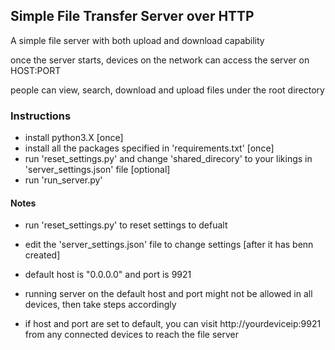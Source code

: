 ## Simple File Transfer Server over HTTP

A simple file server with both upload and download capability

once the server starts, devices on the network can access the server on HOST:PORT

people can view, search, download and upload files under the root directory

### Instructions

* install python3.X [once]
* install all the packages specified in 'requirements.txt' [once]
* run 'reset_settings.py' and change 'shared_direcory' to your likings in 'server_settings.json' file [optional]
* run 'run_server.py'

#### Notes
* run 'reset_settings.py' to reset settings to defualt
* edit the 'server_settings.json' file to change settings [after it has benn created]

* default host is "0.0.0.0" and port is 9921
* running server on the default host and port might not be allowed in all devices, then take steps accordingly
* if host and port are set to default, you can visit http://yourdeviceip:9921 from any connected devices to reach the file server